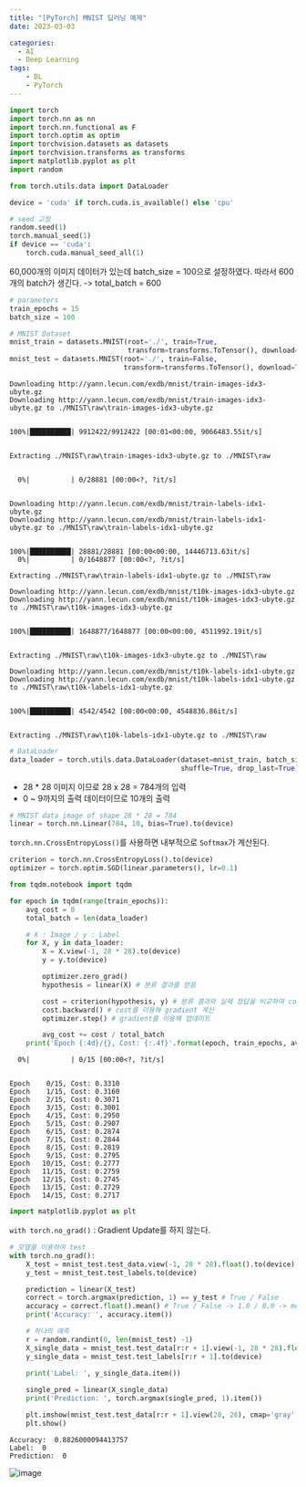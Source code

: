 ```yaml
---
title: "[PyTorch] MNIST 딥러닝 예제"
date: 2023-03-03

categories:
  - AI
  - Deep Learning
tags:
    - DL
    - PyTorch
---
```


```python
import torch
import torch.nn as nn
import torch.nn.functional as F
import torch.optim as optim
import torchvision.datasets as datasets
import torchvision.transforms as transforms
import matplotlib.pyplot as plt
import random

from torch.utils.data import DataLoader
```


```python
device = 'cuda' if torch.cuda.is_available() else 'cpu'
```


```python
# seed 고정
random.seed(1)
torch.manual_seed(1)
if device == 'cuda':
    torch.cuda.manual_seed_all(1)
```

60,000개의 이미지 데이터가 있는데 batch_size = 100으로 설정하였다. 따라서 600개의 batch가 생긴다. -> total_batch = 600


```python
# parameters
train_epochs = 15
batch_size = 100
```


```python
# MNIST Dataset
mnist_train = datasets.MNIST(root='./', train=True,
                             transform=transforms.ToTensor(), download=True)
mnist_test = datasets.MNIST(root='./', train=False,
                            transform=transforms.ToTensor(), download=True)
```

    Downloading http://yann.lecun.com/exdb/mnist/train-images-idx3-ubyte.gz
    Downloading http://yann.lecun.com/exdb/mnist/train-images-idx3-ubyte.gz to ./MNIST\raw\train-images-idx3-ubyte.gz
    

    100%|██████████| 9912422/9912422 [00:01<00:00, 9066483.55it/s] 
    

    Extracting ./MNIST\raw\train-images-idx3-ubyte.gz to ./MNIST\raw
    

      0%|          | 0/28881 [00:00<?, ?it/s]

    
    Downloading http://yann.lecun.com/exdb/mnist/train-labels-idx1-ubyte.gz
    Downloading http://yann.lecun.com/exdb/mnist/train-labels-idx1-ubyte.gz to ./MNIST\raw\train-labels-idx1-ubyte.gz
    

    100%|██████████| 28881/28881 [00:00<00:00, 14446713.63it/s]
      0%|          | 0/1648877 [00:00<?, ?it/s]

    Extracting ./MNIST\raw\train-labels-idx1-ubyte.gz to ./MNIST\raw
    
    Downloading http://yann.lecun.com/exdb/mnist/t10k-images-idx3-ubyte.gz
    Downloading http://yann.lecun.com/exdb/mnist/t10k-images-idx3-ubyte.gz to ./MNIST\raw\t10k-images-idx3-ubyte.gz
    

    100%|██████████| 1648877/1648877 [00:00<00:00, 4511992.19it/s]
    

    Extracting ./MNIST\raw\t10k-images-idx3-ubyte.gz to ./MNIST\raw
    
    Downloading http://yann.lecun.com/exdb/mnist/t10k-labels-idx1-ubyte.gz
    Downloading http://yann.lecun.com/exdb/mnist/t10k-labels-idx1-ubyte.gz to ./MNIST\raw\t10k-labels-idx1-ubyte.gz
    

    100%|██████████| 4542/4542 [00:00<00:00, 4548836.86it/s]
    

    Extracting ./MNIST\raw\t10k-labels-idx1-ubyte.gz to ./MNIST\raw
    
    


```python
# DataLoader
data_loader = torch.utils.data.DataLoader(dataset=mnist_train, batch_size=batch_size,
                                          shuffle=True, drop_last=True)
```

- 28 * 28 이미지 이므로 28 x 28 = 784개의 입력
- 0 ~ 9까지의 출력 데이터이므로 10개의 출력


```python
# MNIST data image of shape 28 * 28 = 784
linear = torch.nn.Linear(784, 10, bias=True).to(device)
```

`torch.nn.CrossEntropyLoss()`를 사용하면 내부적으로 `Softmax`가 계산된다.


```python
criterion = torch.nn.CrossEntropyLoss().to(device)
optimizer = torch.optim.SGD(linear.parameters(), lr=0.1)
```


```python
from tqdm.notebook import tqdm

for epoch in tqdm(range(train_epochs)):
    avg_cost = 0
    total_batch = len(data_loader)

    # X : Image / y : Label
    for X, y in data_loader:
        X = X.view(-1, 28 * 28).to(device)
        y = y.to(device)

        optimizer.zero_grad()
        hypothesis = linear(X) # 분류 결과를 얻음

        cost = criterion(hypothesis, y) # 분류 결과와 실제 정답을 비교하여 cost 계산
        cost.backward() # cost를 이용해 gradient 계산
        optimizer.step() # gradient를 이용해 업데이트

        avg_cost += cost / total_batch
    print('Epoch {:4d}/{}, Cost: {:.4f}'.format(epoch, train_epochs, avg_cost))
```


      0%|          | 0/15 [00:00<?, ?it/s]


    Epoch    0/15, Cost: 0.3310
    Epoch    1/15, Cost: 0.3160
    Epoch    2/15, Cost: 0.3071
    Epoch    3/15, Cost: 0.3001
    Epoch    4/15, Cost: 0.2950
    Epoch    5/15, Cost: 0.2907
    Epoch    6/15, Cost: 0.2874
    Epoch    7/15, Cost: 0.2844
    Epoch    8/15, Cost: 0.2819
    Epoch    9/15, Cost: 0.2795
    Epoch   10/15, Cost: 0.2777
    Epoch   11/15, Cost: 0.2759
    Epoch   12/15, Cost: 0.2745
    Epoch   13/15, Cost: 0.2729
    Epoch   14/15, Cost: 0.2717
    


```python
import matplotlib.pyplot as plt
```

`with torch.no_grad()` : Gradient Update를 하지 않는다.
```python
# 모델을 이용하여 test
with torch.no_grad():
    X_test = mnist_test.test_data.view(-1, 28 * 28).float().to(device)
    y_test = mnist_test.test_labels.to(device)

    prediction = linear(X_test)
    correct = torch.argmax(prediction, 1) == y_test # True / False
    accuracy = correct.float().mean() # True / False -> 1.0 / 0.0 -> mean
    print('Accuracy: ', accuracy.item())

    # 하나의 예측
    r = random.randint(0, len(mnist_test) -1)
    X_single_data = mnist_test.test_data[r:r + 1].view(-1, 28 * 28).float().to(device)
    y_single_data = mnist_test.test_labels[r:r + 1].to(device)

    print('Label: ', y_single_data.item())
    
    single_pred = linear(X_single_data)
    print('Prediction: ', torch.argmax(single_pred, 1).item())

    plt.imshow(mnist_test.test_data[r:r + 1].view(28, 28), cmap='gray', interpolation='nearest')
    plt.show()
```

    Accuracy:  0.8826000094413757
    Label:  0
    Prediction:  0
    


![image](https://user-images.githubusercontent.com/100760303/222608866-d6cd8a4a-106d-46c5-9c18-b0048b03e1a5.png)
   
